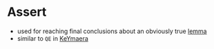 Assert
======
- used for reaching final conclusions about an obviously true [lemma](pages/lemma.md)
- similar to `QE` in [KeYmaera](pages/keymaera.md)
